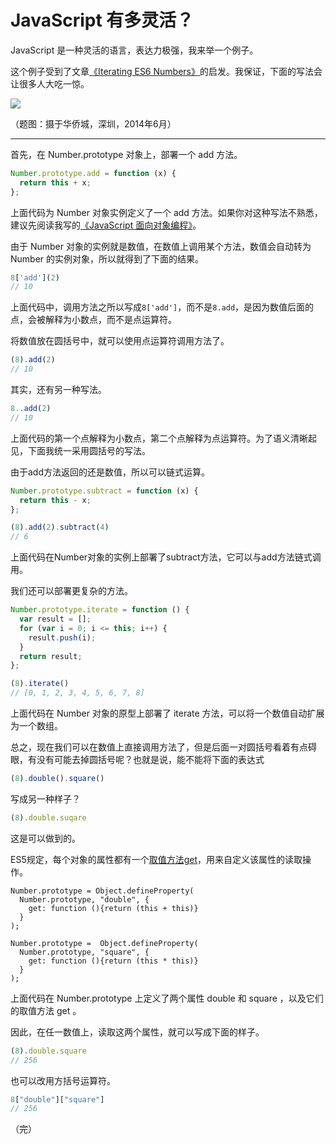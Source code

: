 # JavaScript 有多灵活？

JavaScript 是一种灵活的语言，表达力极强，我来举一个例子。

这个例子受到了文章[《Iterating ES6 Numbers》](http://blog.getify.com/iterating-es6-numbers/)的启发。我保证，下面的写法会让很多人大吃一惊。

![](http://image.beekka.com/blog/2015/bg2015021001.jpg)

（题图：摄于华侨城，深圳，2014年6月）

---

首先，在 Number.prototype 对象上，部署一个 add 方法。

```javascript
Number.prototype.add = function (x) {
  return this + x;
};
```

上面代码为 Number 对象实例定义了一个 add 方法。如果你对这种写法不熟悉，建议先阅读我写的[《JavaScript 面向对象编程》](http://www.ruanyifeng.com/blog/2010/05/object-oriented_javascript_encapsulation.html)。

由于 Number 对象的实例就是数值，在数值上调用某个方法，数值会自动转为 Number 的实例对象，所以就得到了下面的结果。

```javascript
8['add'](2)
// 10
```

上面代码中，调用方法之所以写成`8['add']`，而不是`8.add`，是因为数值后面的点，会被解释为小数点，而不是点运算符。

将数值放在圆括号中，就可以使用点运算符调用方法了。

```javascript
(8).add(2)
// 10
```

其实，还有另一种写法。

```javascript
8..add(2)
// 10
```

上面代码的第一个点解释为小数点，第二个点解释为点运算符。为了语义清晰起见，下面我统一采用圆括号的写法。

由于add方法返回的还是数值，所以可以链式运算。

```javascript
Number.prototype.subtract = function (x) {
  return this - x;
};

(8).add(2).subtract(4)
// 6
```

上面代码在Number对象的实例上部署了subtract方法，它可以与add方法链式调用。

我们还可以部署更复杂的方法。

```javascript
Number.prototype.iterate = function () {
  var result = [];
  for (var i = 0; i <= this; i++) {
    result.push(i);
  }
  return result;
};

(8).iterate()
// [0, 1, 2, 3, 4, 5, 6, 7, 8]
```

上面代码在 Number 对象的原型上部署了 iterate 方法，可以将一个数值自动扩展为一个数组。

总之，现在我们可以在数值上直接调用方法了，但是后面一对圆括号看着有点碍眼，有没有可能去掉圆括号呢？也就是说，能不能将下面的表达式

```javascript
(8).double().square()
```

写成另一种样子？

```javascript
(8).double.suqare
```

这是可以做到的。

ES5规定，每个对象的属性都有一个[取值方法get](https://developer.mozilla.org/en-US/docs/Web/JavaScript/Reference/Functions/get)，用来自定义该属性的读取操作。

```
Number.prototype = Object.defineProperty(
  Number.prototype, "double", {
    get: function (){return (this + this)} 
  }
);

Number.prototype =  Object.defineProperty(
  Number.prototype, "square", {
    get: function (){return (this * this)} 
  }
);
```

上面代码在 Number.prototype 上定义了两个属性 double 和 square ，以及它们的取值方法 get 。

因此，在任一数值上，读取这两个属性，就可以写成下面的样子。

```javascript
(8).double.square
// 256
```

也可以改用方括号运算符。

```javascript
8["double"]["square"]
// 256
```

（完）